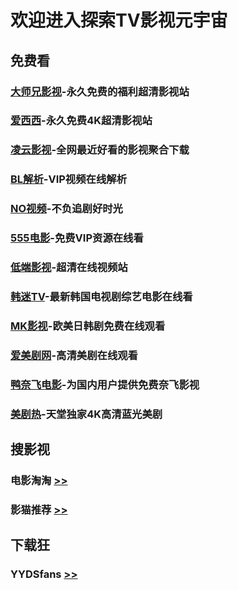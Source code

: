 # 欢迎进入探索TV影视元宇宙

## 免费看
### [大师兄影视](https://tv.ci)-永久免费的福利超清影视站
### [爱西西](https://aixixi.vip)-永久免费4K超清影视站
### [凌云影视](https://www.lingyun.tv)-全网最近好看的影视聚合下载
### [BL解析](https://vip.bljiex.cc)-VIP视频在线解析
### [NO视频](https://www.novipnoad.com)-不负追剧好时光
### [555电影](https://www.o8tv.com)-免费VIP资源在线看
### [低端影视](https://ddys.tv)-超清在线视频站
### [韩迷TV](https://www.hmtv.me)-最新韩国电视剧综艺电影在线看
### [MK影视](https://www.mkvdo.com)-欧美日韩剧免费在线观看
### [爱美剧网](https://www.mjw2020.com)-高清美剧在线观看
### [鸭奈飞电影](https://yanetflix.com)-为国内用户提供免费奈飞影视
### [美剧热](https://meijure.com)-天堂独家4K高清蓝光美剧


## 搜影视
### 电影淘淘 [>>](https://www.dianyingtaotao.com)
### 影猫推荐 [>>](https://www.mvcat.com)


## 下载狂
### YYDSfans [>>](https://yyds.fans)
